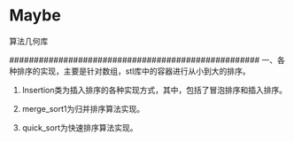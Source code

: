 # Maybe
算法几何库

###################################################
一、各种排序的实现，主要是针对数组，stl库中的容器进行从小到大的排序。

1. Insertion类为插入排序的各种实现方式，其中，包括了冒泡排序和插入排序。

2. merge_sort1为归并排序算法实现。

3. quick_sort为快速排序算法实现。


